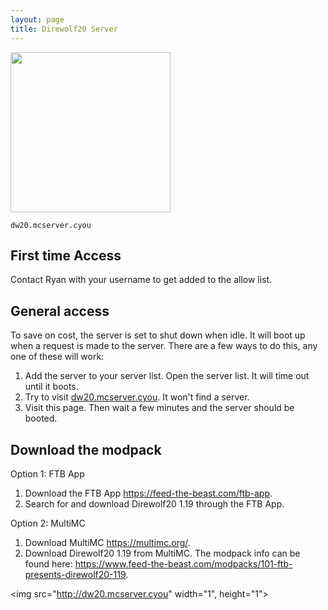 ```yaml
---
layout: page
title: Direwolf20 Server
---
```


<link rel="stylesheet" type="text/css" href="/style.css" />

<img class="photo" src="https://apps.modpacks.ch/modpacks/art/97/DW20%201024%20x%201024.png" width="256"/>

<code>dw20.mcserver.cyou</code>
	
## First time Access
Contact Ryan with your username to get added to the allow list.
	
## General access
To save on cost, the server is set to shut down when idle. It will boot up when a request is made to the server. 
There are a few ways to do this, any one of these will work:
1. Add the server to your server list. Open the server list. It will time out until it boots.
2. Try to visit <a href="http://dw20.mcserver.cyou">dw20.mcserver.cyou</a>. It won't find a server.
2. Visit this page.
Then wait a few minutes and the server should be booted.
	
## Download the modpack
Option 1: FTB App
1. Download the FTB App <a href="https://feed-the-beast.com/ftb-app">https://feed-the-beast.com/ftb-app</a>.
2. Search for and download Direwolf20 1.19 through the FTB App.
	
Option 2: MultiMC
1. Download MultiMC <a href="https://multimc.org/">https://multimc.org/</a>.
2. Download Direwolf20 1.19 from MultiMC. The modpack info can be found here: <a href="https://www.feed-the-beast.com/modpacks/101-ftb-presents-direwolf20-119">https://www.feed-the-beast.com/modpacks/101-ftb-presents-direwolf20-119</a>.

<!-- This is the tracking pixel that boots the server when you visit this page -->
<img src="http://dw20.mcserver.cyou" width="1", height="1">